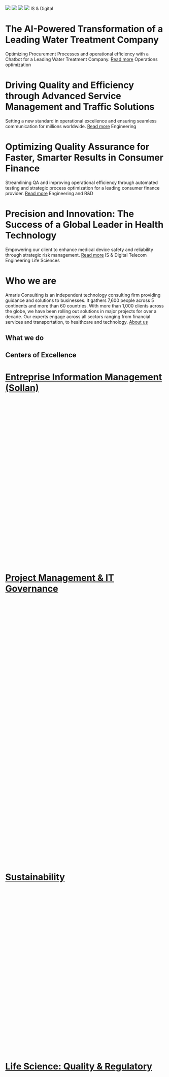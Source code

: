 ![](https://amaris.com/wp-content/uploads/2024/07/article-photo-45.png) ![](https://amaris.com/wp-content/uploads/2021/06/fiber.webp) ![](https://amaris.com/wp-content/uploads/2024/12/AdobeStock_481395384-scaled.webp) ![](https://amaris.com/wp-content/uploads/2024/06/article-photo-27.png)
IS & Digital
# The AI-Powered Transformation of a Leading Water Treatment Company
Optimizing Procurement Processes and operational efficiency with a Chatbot for a Leading Water Treatment Company. 
[Read more](https://amaris.com/client-story/the-ai-powered-transformation-of-a-leading-water-treatment-company/)
Operations optimization
# Driving Quality and Efficiency through Advanced Service Management and Traffic Solutions
Setting a new standard in operational excellence and ensuring seamless communication for millions worldwide. 
[Read more](https://amaris.com/client-story/service-quality-and-traffic-management/)
Engineering
# Optimizing Quality Assurance for Faster, Smarter Results in Consumer Finance
Streamlining QA and improving operational efficiency through automated testing and strategic process optimization for a leading consumer finance provider. 
[Read more](https://amaris.com/client-story/quality-assurance-in-consumer-finance/)
Engineering and R&D
# Precision and Innovation: The Success of a Global Leader in Health Technology
Empowering our client to enhance medical device safety and reliability through strategic risk management. 
[Read more](https://amaris.com/client-story/success-of-a-leader-in-health-technology/)
IS & Digital
Telecom
Engineering
Life Sciences
# Who we are
Amaris Consulting is an independent technology consulting firm providing guidance and solutions to businesses. It gathers 7,600 people across 5 continents and more than 60 countries.
With more than 1,000 clients across the globe, we have been rolling out solutions in major projects for over a decade. Our experts engage across all sectors ranging from financial services and transportation, to healthcare and technology. 
[ About us ](https://amaris.com/about-us/)
## What we do
## Centers of Excellence
[ ](https://amaris.com/center-of-excellence/entreprise-information-management-sollan/)
[ ](https://amaris.com/center-of-excellence/entreprise-information-management-sollan/)
# [Entreprise Information Management (Sollan)](https://amaris.com/center-of-excellence/entreprise-information-management-sollan/)
![CoE icon Project Management2](data:image/svg+xml,%3Csvg%20xmlns='http://www.w3.org/2000/svg'%20viewBox='0%200%20640%20643'%3E%3C/svg%3E)
[ ](https://amaris.com/center-of-excellence/project-management-it-governance/)
[ ](https://amaris.com/center-of-excellence/project-management-it-governance/)
# [Project Management & IT Governance](https://amaris.com/center-of-excellence/project-management-it-governance/)
![Sustainability](data:image/svg+xml,%3Csvg%20xmlns='http://www.w3.org/2000/svg'%20viewBox='0%200%2042%2068'%3E%3C/svg%3E)
[ ](https://amaris.com/center-of-excellence/sustainability-2/)
[ ](https://amaris.com/center-of-excellence/sustainability-2/)
# [Sustainability](https://amaris.com/center-of-excellence/sustainability-2/)
![Life](data:image/svg+xml,%3Csvg%20xmlns='http://www.w3.org/2000/svg'%20viewBox='0%200%2075%2075'%3E%3C/svg%3E)
[ ](https://amaris.com/center-of-excellence/life-science-quality-regulatory/)
[ ](https://amaris.com/center-of-excellence/life-science-quality-regulatory/)
# [Life Science: Quality & Regulatory](https://amaris.com/center-of-excellence/life-science-quality-regulatory/)
![Contract](data:image/svg+xml,%3Csvg%20xmlns='http://www.w3.org/2000/svg'%20viewBox='0%200%2067%2070'%3E%3C/svg%3E)
[ ](https://amaris.com/center-of-excellence/contract-research-organization/)
[ ](https://amaris.com/center-of-excellence/contract-research-organization/)
# [Contract Research Organization](https://amaris.com/center-of-excellence/contract-research-organization/)
![Corporate](data:image/svg+xml,%3Csvg%20xmlns='http://www.w3.org/2000/svg'%20viewBox='0%200%2063%2068'%3E%3C/svg%3E)
[ ](https://amaris.com/center-of-excellence/advanced-corporate-transformation/)
[ ](https://amaris.com/center-of-excellence/advanced-corporate-transformation/)
# [Advanced Corporate Transformation](https://amaris.com/center-of-excellence/advanced-corporate-transformation/)
![Modern Device Management](data:image/svg+xml,%3Csvg%20xmlns='http://www.w3.org/2000/svg'%20viewBox='0%200%2056%2057'%3E%3C/svg%3E)
[ ](https://amaris.com/center-of-excellence/modern-device-management/)
[ ](https://amaris.com/center-of-excellence/modern-device-management/)
# [Modern Device Management](https://amaris.com/center-of-excellence/modern-device-management/)
![Health](data:image/svg+xml,%3Csvg%20xmlns='http://www.w3.org/2000/svg'%20viewBox='0%200%2067%2068'%3E%3C/svg%3E)
[ ](https://amaris.com/center-of-excellence/hema/)
[ ](https://amaris.com/center-of-excellence/hema/)
# [Health Economics & Market Access](https://amaris.com/center-of-excellence/hema/)
![Quality](data:image/svg+xml,%3Csvg%20xmlns='http://www.w3.org/2000/svg'%20viewBox='0%200%2070%2063'%3E%3C/svg%3E)
[ ](https://amaris.com/center-of-excellence/quality-assurance/)
[ ](https://amaris.com/center-of-excellence/quality-assurance/)
# [Quality Assurance](https://amaris.com/center-of-excellence/quality-assurance/)
![Network](data:image/svg+xml,%3Csvg%20xmlns='http://www.w3.org/2000/svg'%20viewBox='0%200%2071%2057'%3E%3C/svg%3E)
[ ](https://amaris.com/center-of-excellence/network-design/)
[ ](https://amaris.com/center-of-excellence/network-design/)
# [Network Design](https://amaris.com/center-of-excellence/network-design/)
![Digital](data:image/svg+xml,%3Csvg%20xmlns='http://www.w3.org/2000/svg'%20viewBox='0%200%2077%2070'%3E%3C/svg%3E)
[ ](https://amaris.com/center-of-excellence/advanced-application-development/)
[ ](https://amaris.com/center-of-excellence/advanced-application-development/)
# [Advanced Application Development](https://amaris.com/center-of-excellence/advanced-application-development/)
![UX](data:image/svg+xml,%3Csvg%20xmlns='http://www.w3.org/2000/svg'%20viewBox='0%200%2086%2057'%3E%3C/svg%3E)
[ ](https://amaris.com/center-of-excellence/ux-ui/)
[ ](https://amaris.com/center-of-excellence/ux-ui/)
# [UX/UI](https://amaris.com/center-of-excellence/ux-ui/)
![agile transformation](data:image/svg+xml,%3Csvg%20xmlns='http://www.w3.org/2000/svg'%20viewBox='0%200%2056%2057'%3E%3C/svg%3E)
[ ](https://amaris.com/center-of-excellence/agile-transformation/)
[ ](https://amaris.com/center-of-excellence/agile-transformation/)
# [Agile Transformation](https://amaris.com/center-of-excellence/agile-transformation/)
![Managed](data:image/svg+xml,%3Csvg%20xmlns='http://www.w3.org/2000/svg'%20viewBox='0%200%2067%2067'%3E%3C/svg%3E)
[ ](https://amaris.com/center-of-excellence/managed-services/)
[ ](https://amaris.com/center-of-excellence/managed-services/)
# [Managed Services](https://amaris.com/center-of-excellence/managed-services/)
[ All our Centers of Excellence ](https://amaris.com/amaris-centers-of-excellence/)
## For who
## Industries
[ ](https://amaris.com/industry/transportation-defense-2/)
[ ](https://amaris.com/industry/transportation-defense-2/)
### [Transportation & Defense Industry](https://amaris.com/industry/transportation-defense-2/)
[ ](https://amaris.com/industry/telecommunications-media-entertainment-2/)
[ ](https://amaris.com/industry/telecommunications-media-entertainment-2/)
### [Telecommunications, Media & Entertainment](https://amaris.com/industry/telecommunications-media-entertainment-2/)
[ ](https://amaris.com/industry/healthcare-2/)
[ ](https://amaris.com/industry/healthcare-2/)
### [Healthcare](https://amaris.com/industry/healthcare-2/)
[ ](https://amaris.com/industry/financial-services-2/)
[ ](https://amaris.com/industry/financial-services-2/)
### [Financial Services](https://amaris.com/industry/financial-services-2/)
[ ](https://amaris.com/industry/energy-resources-utilities/)
[ ](https://amaris.com/industry/energy-resources-utilities/)
### [Energy, Resources & Utilities](https://amaris.com/industry/energy-resources-utilities/)
[ ](https://amaris.com/industry/consumer-retail/)
[ ](https://amaris.com/industry/consumer-retail/)
### [Consumer & Retail](https://amaris.com/industry/consumer-retail/)
[ All our industries ](https://amaris.com/industries/)
## Our strength
Amaris Consulting, where diversity fuels creativity, talent powers innovation, and global connections drive success. 
### Creation Date
## 2007
### Nationalities
## 110+
### Talented People
## 7600
### Clients Worldwide
## 1000+
### Country Presence
## 60+
![ai amaris](data:image/svg+xml,%3Csvg%20xmlns='http://www.w3.org/2000/svg'%20viewBox='0%200%20490%20773'%3E%3C/svg%3E)
## Our vision and mission
We are a community of entrepreneurs and craftspeople, passionate about achieving excellence for our clients and partners.
Helping businesses grow is the reason we wake up every day.
We create the solutions our clients need by putting the people with the right skills in the room. We care about finding and delivering the right solution for them.
## Discover our latest resources
[ Discover all ](https://amaris.com/insights/)
[ Client Stories ](https://amaris.com/client-stories)
[ News ](https://amaris.com/news/)
[ Spotlight ](https://amaris.com/spotlight/)
[ Amaris in Action ](https://amaris.com/amaris-in-action/)
[ Viewpoint ](https://amaris.com/viewpoint/)
![Generative AI in Cybersecurity](data:image/svg+xml,%3Csvg%20xmlns='http://www.w3.org/2000/svg'%20viewBox='0%200%20640%20410'%3E%3C/svg%3E)
# [Generative AI in Cybersecurity: Built to Protect. Used to Attack.](https://amaris.com/insights/viewpoint/generative-ai-in-cybersecurity/)
It’s the ultimate double agent: generative AI is rewriting cyber threats and defenses alike. Here’s... 
![data over-engineering](data:image/svg+xml,%3Csvg%20xmlns='http://www.w3.org/2000/svg'%20viewBox='0%200%20640%20427'%3E%3C/svg%3E)
# [Data Over-Engineering: Why More Isn’t Always Better](https://amaris.com/insights/viewpoint/data-over-engineering-amaris-viewpoint/)
Data over-engineering often starts with good intentions—future-proofing, scaling, getting it “just right.” But too much... 
![web3](data:image/svg+xml,%3Csvg%20xmlns='http://www.w3.org/2000/svg'%20viewBox='0%200%20640%20391'%3E%3C/svg%3E)
# [Web3 and the Future of Finance: How Decentralization is Reshaping the Financial Industry](https://amaris.com/insights/news/web3-and-the-future-of-finance-how-decentralization-is-reshaping-the-financial-industry/)
Web3 is redefining how we access, move, and grow money—unlocking a more open and inclusive... 
## Join our global team today!
We believe everyone is unique and our role is to unlock your full potential. 
[ Careers ](https://careers.amaris.com/?utm_source=amaris&utm_medium=button)
![Amaris Logo](data:image/svg+xml,%3Csvg%20xmlns='http://www.w3.org/2000/svg'%20viewBox='0%200%200%200'%3E%3C/svg%3E)
Amaris Consulting is your stepping stone to cross rivers of change, meet challenges, and achieve all your projects with success.
